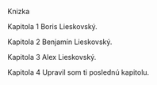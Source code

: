 Knizka

Kapitola 1
Boris Lieskovský.

Kapitola 2
Benjamín Lieskovský.

Kapitola 3
Alex Lieskovský.

Kapitola 4
Upravil som ti poslednú kapitolu.

